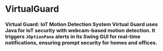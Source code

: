 # VirtualGuard
### Virtual Guard: IoT Motion Detection System  Virtual Guard uses Java for IoT security with webcam-based motion detection. It triggers `JOptionPane` alerts in its Swing GUI for real-time notifications, ensuring prompt security for homes and offices.
